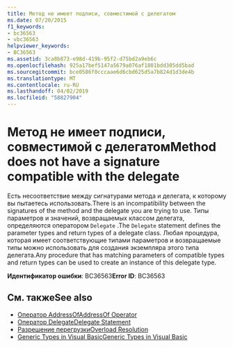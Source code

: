 ```yaml
---
title: Метод не имеет подписи, совместимой с делегатом
ms.date: 07/20/2015
f1_keywords:
- bc36563
- vbc36563
helpviewer_keywords:
- BC36563
ms.assetid: 3ca8b873-e98d-419b-95f2-d75bd2a9eb6c
ms.openlocfilehash: 925a17bef5147a5679a076af1801bdd305dd5bad
ms.sourcegitcommit: bce0586f0cccaae6d6cbd625d5a7b824d1d3de4b
ms.translationtype: MT
ms.contentlocale: ru-RU
ms.lasthandoff: 04/02/2019
ms.locfileid: "58827904"
---
```

# <a name="method-does-not-have-a-signature-compatible-with-the-delegate"></a><span data-ttu-id="6cc4e-102">Метод не имеет подписи, совместимой с делегатом</span><span class="sxs-lookup"><span data-stu-id="6cc4e-102">Method does not have a signature compatible with the delegate</span></span>
<span data-ttu-id="6cc4e-103">Есть несоответствие между сигнатурами метода и делегата, к которому вы пытаетесь использовать.</span><span class="sxs-lookup"><span data-stu-id="6cc4e-103">There is an incompatibility between the signatures of the method and the delegate you are trying to use.</span></span> <span data-ttu-id="6cc4e-104">Типы параметров и значений, возвращаемых классом делегата, определяются оператором `Delegate` .</span><span class="sxs-lookup"><span data-stu-id="6cc4e-104">The `Delegate` statement defines the parameter types and return types of a delegate class.</span></span> <span data-ttu-id="6cc4e-105">Любая процедура, которая имеет соответствующие типами параметров и возвращаемые типы можно использовать для создания экземпляра этого типа делегата.</span><span class="sxs-lookup"><span data-stu-id="6cc4e-105">Any procedure that has matching parameters of compatible types and return types can be used to create an instance of this delegate type.</span></span>  
  
 <span data-ttu-id="6cc4e-106">**Идентификатор ошибки**: BC36563</span><span class="sxs-lookup"><span data-stu-id="6cc4e-106">**Error ID**: BC36563</span></span>  
  
## <a name="see-also"></a><span data-ttu-id="6cc4e-107">См. также</span><span class="sxs-lookup"><span data-stu-id="6cc4e-107">See also</span></span>

- [<span data-ttu-id="6cc4e-108">Оператор AddressOf</span><span class="sxs-lookup"><span data-stu-id="6cc4e-108">AddressOf Operator</span></span>](../../../visual-basic/language-reference/operators/addressof-operator.md)
- [<span data-ttu-id="6cc4e-109">Оператор Delegate</span><span class="sxs-lookup"><span data-stu-id="6cc4e-109">Delegate Statement</span></span>](../../../visual-basic/language-reference/statements/delegate-statement.md)
- [<span data-ttu-id="6cc4e-110">Разрешение перегрузки</span><span class="sxs-lookup"><span data-stu-id="6cc4e-110">Overload Resolution</span></span>](../../../visual-basic/programming-guide/language-features/procedures/overload-resolution.md)
- [<span data-ttu-id="6cc4e-111">Generic Types in Visual Basic</span><span class="sxs-lookup"><span data-stu-id="6cc4e-111">Generic Types in Visual Basic</span></span>](../../../visual-basic/programming-guide/language-features/data-types/generic-types.md)
